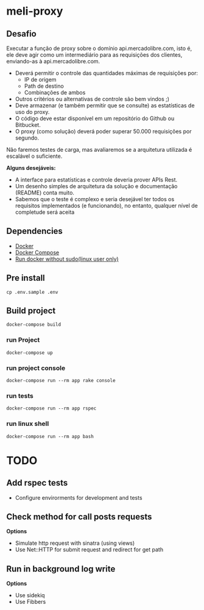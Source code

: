 
# meli-proxy

## Desafio
Executar a função de proxy sobre o domínio api.mercadolibre.com, isto é, ele deve agir como um intermediário para as requisições dos clientes, enviando-as à api.mercadolibre.com.

- Deverá permitir o controle das quantidades máximas de requisições por:
  - IP de origem
  - Path de destino
  - Combinações de ambos
- Outros critérios ou alternativas de controle são bem vindos ;)
- Deve armazenar (e também permitir que se consulte) as estatísticas de uso do proxy.
- O código deve estar disponível em um repositório do Github ou Bitbucket.
- O proxy (como solução) deverá poder superar 50.000 requisições por segundo.

Não faremos testes de carga, mas avaliaremos se a arquitetura utilizada é escalável o suficiente.

**Alguns desejáveis:**

- A interface para estatísticas e controle deveria prover APIs Rest.
- Um desenho simples de arquitetura da solução e documentação (README) conta muito.
- Sabemos que o teste é complexo e seria desejável ter todos os requisitos implementados (e funcionando), no entanto, qualquer nível de completude será aceita


## Dependencies
- [Docker](https://docs.docker.com/get-docker/)
- [Docker Compose](https://docs.docker.com/compose/install/)
- [Run docker without sudo(linux user only)](https://docs.docker.com/engine/install/linux-postinstall/)

## Pre install
```cp .env.sample .env```
## Build project
    docker-compose build
### run Project
    docker-compose up

### run project console
    docker-compose run --rm app rake console

### run tests
    docker-compose run --rm app rspec

### run linux shell
    docker-compose run --rm app bash

# TODO
## Add rspec tests
- Configure envirorments for development and tests
## Check method for call posts requests

**Options**
- Simulate http request with sinatra (using views)
- Use Net::HTTP for submit request and redirect for get path

## Run in background log write
**Options**
- Use sidekiq
- Use Fibbers
